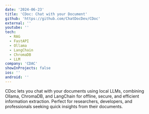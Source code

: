 ```yaml
---
date: '2024-06-23'
title: 'CDoc: Chat with your Document'
github: 'https://github.com/ChatDocDev/CDoc'
external: ''
youtube: ''
tech:
  - RAG
  - FastAPI
  - Ollama
  - LangChain
  - ChromaDB
  - LLM
company: 'CDAC'
showInProjects: false
ios: ''
android: ''
---
```


CDoc lets you chat with your documents using local LLMs, combining Ollama, ChromaDB, and LangChain for offline, secure, and efficient information extraction. Perfect for researchers, developers, and professionals seeking quick insights from their documents.
